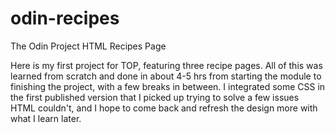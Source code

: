 # odin-recipes
The Odin Project HTML Recipes Page

Here is my first project for TOP, featuring three recipe pages. All of this was learned from scratch and done in about 4-5 hrs from starting the module to finishing the project, with a few breaks in between. I integrated some CSS in the first published version that I picked up trying to solve a few issues HTML couldn't, and I hope to come back and refresh the design more with what I learn later.
